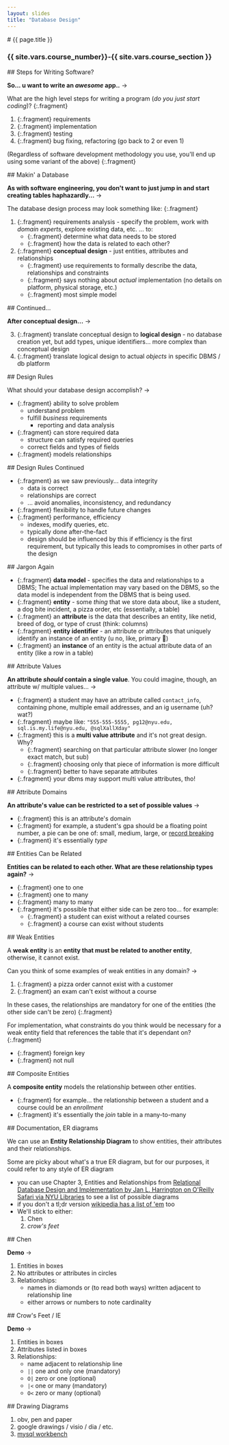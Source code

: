```yaml
---
layout: slides
title: "Database Design"
---
```


<script src="../../resources/js/table.js"></script>
<link rel="stylesheet" href="../../resources/css/data-table.css" type="text/css" media="screen" title="no title" charset="utf-8">

<section markdown="block" class="intro-slide">
# {{ page.title }}

### {{ site.vars.course_number}}-{{ site.vars.course_section }}

<p><small></small></p>
</section>

<section markdown="block">
## Steps for Writing Software?

__So... u want to write an _awesome_ app..__ &rarr;

What are the high level steps for writing a program (_do you just start coding_)?
{:.fragment}

1. {:.fragment} requirements
2. {:.fragment} implementation
3. {:.fragment} testing
4. {:.fragment} bug fixing, refactoring (go back to 2 or even 1)

(Regardless of software development methodology you use, you'll end up using some variant of the above)
{:.fragment}

</section>

<section markdown="block">
## Makin' a Database

__As with software engineering, you don't want to just jump in and start creating tables haphazardly...__ &rarr;

The database design process may look something like:
{:.fragment}

1. {:.fragment} requirements analysis - specify the problem, work with _domain experts_, explore existing data, etc. ... to: 
	* {:.fragment} determine what data needs to be stored 
	* {:.fragment} how the data is related to each other?
2. {:.fragment} __conceptual design__ - just entities, attributes and relationships
	* {:.fragment} use requirements to formally describe the data, relationships and constraints
	* {:.fragment} says nothing about _actual_ implementation (no details on platform, physical storage, etc.)	
	* {:.fragment} most simple model

</section>

<section markdown="block">
## Continued...

__After conceptual design...__ &rarr;

3. {:.fragment} translate conceptual design to __logical design__ - no database creation yet, but add types, unique identifiers... more complex than conceptual design
4. {:.fragment} translate logical design to actual _objects_ in specific DBMS / db platform

</section>
<section markdown="block">
## Design Rules

What should your database design accomplish? &rarr;

* {:.fragment} ability to solve problem
	* understand problem
	* fulfill _business_ requirements
		* reporting and data analysis
* {:.fragment} can store required data
	* structure can satisfy required queries
	* correct fields and types of fields
* {:.fragment}  models relationships

</section>

<section markdown="block">
## Design Rules Continued 

* {:.fragment}  as we saw previously... data integrity
	* data is correct
	* relationships are correct
	* ... avoid anomalies, inconsistency, and redundancy
*  {:.fragment} flexibility to handle future changes
*  {:.fragment} performance, efficiency
	* indexes, modify queries, etc.
	* typically done after-the-fact
	* design should be influenced by this if efficiency is the first requirement, but typically this leads to compromises in other parts of the design

</section>

<section markdown="block">
## Jargon Again

* {:.fragment} __data model__ - specifies the data and relationships to a DBMS; The actual implementation may vary based on the DBMS, so the data model is independent from the DBMS that is being used.
* {:.fragment} __entity__ - some _thing_ that we store data about, like a student, a dog bite incident, a pizza order, etc (essentially, a table)
* {:.fragment} an __attribute__ is the data that describes an entity, like netid, breed of dog, or type of crust (think: columns)
* {:.fragment} __entity identifier__ - an attribute or attributes that uniquely identify an instance of an entity (u no, like, primary 🔑)
* {:.fragment} an __instance__ of an entity is the actual attribute data of an entity (like a row in a table)
</section>


<section markdown="block">
## Attribute Values

__An attribute _should_ contain a single value__. You could imagine, though, an attribute w/ multiple values... &rarr;

* {:.fragment} a student may have an attribute called `contact_info`, containing phone, multiple email addresses, and an ig username (uh? wat?) 
* {:.fragment} maybe like: `"555-555-5555, pg12@nyu.edu, sql.is.my.life@nyu.edu, @sqlXallXday"`
* {:.fragment} this is a __multi value attribute__ <span class="fragment">and it's not great design. Why?</span>
	* {:.fragment} searching on that particular attribute slower (no longer exact match, but sub)
	* {:.fragment} choosing only that piece of information is more difficult
	* {:.fragment} better to have separate attributes
* {:.fragment} your dbms may support multi value attributes, tho!
</section>

<section markdown="block">
## Attribute Domains

__An attribute's value can be restricted to a set of possible values__ &rarr;

* {:.fragment} this is an attribute's domain
* {:.fragment} for example, a student's gpa should be a floating point number, a pie can be one of: small, medium, large, or [record breaking](https://imgur.com/gallery/YLFomNd)
* {:.fragment} it's essentially _type_

</section>

<section markdown="block">
## Entities Can be Related

__Entities can be related to each other. What are these relationship types again?__ &rarr;

* {:.fragment} one to one
* {:.fragment} one to many
* {:.fragment} many to many
* {:.fragment} it's possible that either side can be zero too... for example:
	* {:.fragment} a student can exist without a related courses
	* {:.fragment} a course can exist without students
</section>

<section markdown="block">
## Weak Entities

A __weak entity__ is an __entity that must be related to another entity__, otherwise, it cannot exist.

Can you think of some examples of weak entities in any domain? &rarr;

1. {:.fragment} a pizza order cannot exist with a customer
2. {:.fragment} an exam can't exist without a course 

In these cases, the relationships are mandatory for one of the entities (the other side can't be zero)
{:.fragment} 

For implementation, what constraints do you think would be necessary for a weak entity field that references the table that it's dependant on?
{:.fragment}

* {:.fragment} foreign key
* {:.fragment} not null

</section>

<section markdown="block">
## Composite Entities

A __composite entity__ models the relationship between other entities.

* {:.fragment} for example... the relationship between a student and a course could be an _enrollment_
* {:.fragment} it's essentially the _join_ table in a many-to-many

</section>

<section markdown="block">
## Documentation, ER diagrams 

We can use an __Entity Relationship Diagram__ to show entities, their attributes and their relationships.

Some are picky about what's a true ER diagram, but for our purposes, it could refer to any style of ER diagram

* you can use Chapter 3, Entities and Relationships from [Relational Database Design and Implementation by Jan L. Harrington on O'Reilly Safari via NYU Libraries](https://learning-oreilly-com.proxy.library.nyu.edu/library/view/relational-database-design/9780123747303/) to see a list of possible diagrams
* if you don't a tl;dr version [wikipedia has a list of 'em](https://en.wikipedia.org/wiki/Entity–relationship_model) too
* We'll stick to either:
	1. Chen
	2. _crow's feet_

</section>
<section markdown="block">
## Chen

__Demo__ &rarr;

1. Entities in boxes
2. No attributes or attributes in circles
3. Relationships:
	* names in diamonds or (to read both ways) written adjacent to relationship line
	* either arrows or numbers to note cardinality

</section>


<section markdown="block">
## Crow's Feet / IE

__Demo__ &rarr;

1. Entities in boxes
2. Attributes listed in boxes
3. Relationships:
	* name adjacent to relationship line
	* `||` one and only one (mandatory)
	* `O|` zero or one (optional) 
	* `|<` one or many (mandatory)
	* `O<` zero or many (optional)

</section>

<section markdown="block">
## Drawing Diagrams


1. obv, pen and paper
2. google drawings / visio / dia / etc.
3. [mysql workbench](https://www.mysql.com/products/workbench/)

</section>



